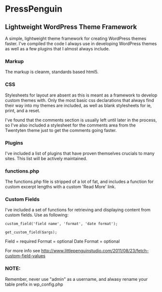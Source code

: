 # PressPenguin
## Lightweight WordPress Theme Framework
A simple, lightweight theme framework for creating WordPress themes faster. I've compiled the code I always use in developing WordPress themes as well as a few plugins that I almost always include.

### Markup

The markup is cleanm, standards based html5.

### CSS

Stylesheets for layout are absent as this is meant as a framework to develop custom themes with. Only the most basic css declarations that always find their way into my themes are included, as well as blank stylesheets for ie, print, and a reset.

I've found that the comments section is usually left until later in the process, so I've also included a stylesheet for the comments area from the Twentyten theme just to get the comments going faster.

### Plugins

I've included a list of plugins that have proven themselves crucials to many sites. This list will be actively maintained.

### functions.php

The functions.php file is stripped of a lot of fat, and includes a function for custom excerpt lengths with a custom 'Read More' link.

### Custom Fields

I've included a set of functions for retrieving and displaying content from custom fields. Use as following:

    custom_field('field name', 'format', 'date format');  

	get_custom_field($args);
	
Field = required
Format = optional
Date Format = optional

For more info see http://www.littlepenguinstudio.com/2011/08/23/fetch-custom-field-values

### NOTE:
Remember, never use "admin" as a username, and alwasy rename your table prefix in wp_config.php